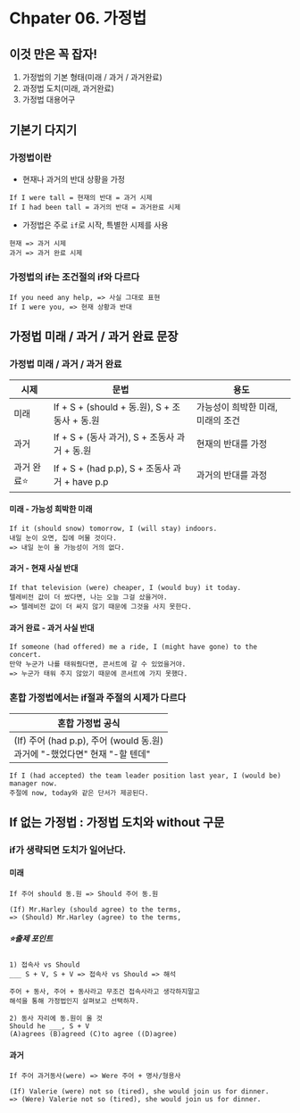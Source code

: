 # Chpater 06. 가정법
## 이것 만은 꼭 잡자!
1. 가정법의 기본 형태(미래 / 과거 / 과거완료)
2. 과정법 도치(미래, 과거완료)
3. 가정법 대용어구
## 기본기 다지기
### 가정법이란
- 현재나 과거의 반대 상황을 가정
```
If I were tall = 현재의 반대 = 과거 시제
If I had been tall = 과거의 반대 = 과거완료 시제
```
- 가정법은 주로 `if`로 시작, 특별한 시제를 사용
```
현재 => 과거 시제
과거 => 과거 완료 시제
```
### 가정법의 if는 조건절의 if와 다르다
```
If you need any help, => 사실 그대로 표현
If I were you, => 현재 상황과 반대
```
## 가정법 미래 / 과거 / 과거 완료 문장
### 가정법 미래 / 과거 / 과거 완료
| 시제 | 문법 | 용도 |
| ---- | ---- | ---- |
| 미래 | If + S + (should + 동.원), S + 조동사 + 동.원 | 가능성이 희박한 미래, 미래의 조건 |
| 과거 | If + S + (동사 과거), S + 조동사 과거 + 동.원 | 현재의 반대를 가정 |
| 과거 완료⭐️ | If + S + (had p.p), S + 조동사 과거 + have p.p | 과거의 반대를 과정 |
#### 미래 - 가능성 희박한 미래
```
If it (should snow) tomorrow, I (will stay) indoors.
내일 눈이 오면, 집에 머물 것이다.
=> 내일 눈이 올 가능성이 거의 없다.
```
#### 과거 - 현재 사실 반대
```
If that television (were) cheaper, I (would buy) it today.
텔레비전 값이 더 쌌다면, 나는 오늘 그걸 샀을거야.
=> 텔레비전 값이 더 싸지 않기 때문에 그것을 사지 못한다.
```
#### 과거 완료 - 과거 사실 반대
```
If someone (had offered) me a ride, I (might have gone) to the concert.
만약 누군가 나를 태워줬다면, 콘서트에 갈 수 있었을거야.
=> 누군가 태워 주지 않았기 때문에 콘서트에 가지 못했다.
```
### 혼합 가정법에서는 if절과 주절의 시제가 다르다
| 혼합 가정법 공식 |
| ---- |
| (If) 주어 (had p.p), 주어 (would 동.원)<br>과거에 "-했었다면" 현재 "-할 텐데" |
```
If I (had accepted) the team leader position last year, I (would be) manager now.
주절에 now, today와 같은 단서가 제공된다.
```
## If 없는 가정법 : 가정법 도치와 without 구문
### if가 생략되면 도치가 일어난다.
#### 미래
```
If 주어 should 동.원 => Should 주어 동.원

(If) Mr.Harley (should agree) to the terms,
=> (Should) Mr.Harley (agree) to the terms,
```
##### ⭐️출제 포인트
```
1) 접속사 vs Should
___ S + V, S + V => 접속사 vs Should => 해석

주어 + 동사, 주어 + 동사라고 무조건 접속사라고 생각하지말고
해석을 통해 가정법인지 살펴보고 선택하자.

2) 동사 자리에 동.원이 올 것
Should he ___, S + V
(A)agrees (B)agreed (C)to agree ((D)agree)
```
#### 과거
```
If 주어 과거동사(were) => Were 주어 + 명사/형용사

(If) Valerie (were) not so (tired), she would join us for dinner.
=> (Were) Valerie not so (tired), she would join us for dinner.
```